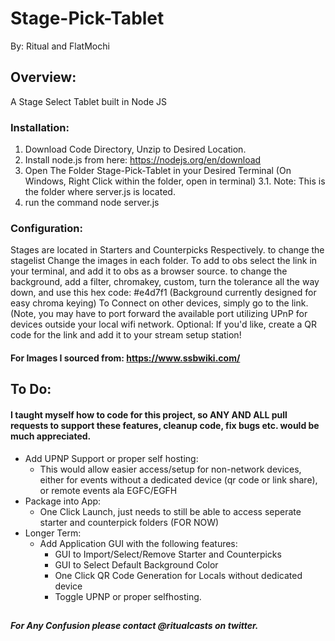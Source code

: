 # Stage-Pick-Tablet
  By: Ritual and FlatMochi

## Overview:
A Stage Select Tablet built in Node JS

### Installation: 
  1. Download Code Directory, Unzip to Desired Location.
  2. Install node.js from here: https://nodejs.org/en/download
  3. Open The Folder Stage-Pick-Tablet in your Desired Terminal (On Windows, Right Click within the folder, open in terminal) 
      3.1. Note: This is the folder where server.js is located.
  4. run the command node server.js

### Configuration: 
  Stages are located in Starters and Counterpicks Respectively. 
  to change the stagelist Change the images in each folder.
  To add to obs select the link in your terminal, and add it to obs as a browser source.
  to change the background, add a filter, chromakey, custom, turn the tolerance all the way down, and use this hex code: #e4d7f1 (Background currently designed for easy chroma keying) 
  To Connect on other devices, simply go to the link. (Note, you may have to port forward the available port utilizing UPnP for devices outside your local wifi network. 
  Optional: If you'd like, create a QR code for the link and add it to your stream setup station!

  #### For Images I sourced from: https://www.ssbwiki.com/

## To Do:

#### I taught myself how to code for this project, so ANY AND ALL pull requests to support these features, cleanup code, fix bugs etc. would be much appreciated.

* Add UPNP Support or proper self hosting: 
  * This would allow easier access/setup for non-network devices, either for events without a dedicated device (qr code or link share), or remote events ala EGFC/EGFH
* Package into App:
  * One Click Launch, just needs to still be able to access seperate starter and counterpick folders (FOR NOW)
* Longer Term:
  * Add Application GUI with the following features:
    * GUI to Import/Select/Remove Starter and Counterpicks
    * GUI to Select Default Background Color
    * One Click QR Code Generation for Locals without dedicated device
    * Toggle UPNP or proper selfhosting. 
##

##### For Any Confusion please contact @ritualcasts on twitter.

